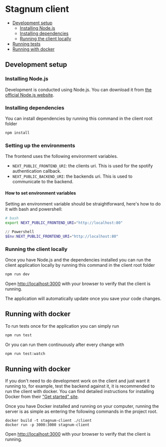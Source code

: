 # Stagnum client

-   [Development setup](#development-setup)
    -   [Installing Node.js](#installing-node.js)
    -   [Installing dependencies](#installing-dependencies)
    -   [Running the client locally](#running-the-client-locally)
-   [Running tests](#running-tests)
-   [Running with docker](#running-with-docker)

## Development setup

### Installing Node.js

Development is conducted using Node.js. You can download it from
[the official Node.js website](https://nodejs.org/en/).

### Installing dependencies

You can install dependencies by running this command in the client root folder

```bash
npm install
```

### Setting up the environments

The frontend uses the following environment variables.

-   `NEXT_PUBLIC_FRONTEND_URI`: the clients uri. This is used for the spotify authentication callback.
-   `NEXT_PUBLIC_BACKEND_URI`: the backends uri. This is used to communicate to the backend.

#### How to set environment variables

Setting an environment variable should be straightforward, here's how to do it with bash and powershell:

```bash
# bash
export NEXT_PUBLIC_FRONTEND_URI="http://localhost:80"
```

```powershell
// Powershell
$Env:NEXT_PUBLIC_FRONTEND_URI="http://localhost:80"
```

### Running the client locally

Once you have Node.js and the dependencies installed you can run the client application locally by running this command in the client root folder

```bash
npm run dev
```

Open [http://localhost:3000](http://localhost:3000) with your browser to verify that the client is running.

The application will automatically update once you save your code changes.

## Running with docker

To run tests once for the application you can simply run

```bash
npm run test
```

Or you can run them continuously after every change with

```bash
npm run test:watch
```

## Running with docker

If you don't need to do development work on the client and just want it running to, for
example, test the backend against it, it is recommended to run the client with docker.
You can find detailed instructions for installing Docker from their
["Get started" site](https://www.docker.com/get-started/).

Once you have Docker installed and running on your computer, running the server is as
simple as entering the following commands in the project root.

```
docker build -t stagnum-client ./client
docker run -p 3000:3000 stagnum-client
```

Open [http://localhost:3000](http://localhost:3000) with your browser to verify that the client is running.
